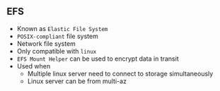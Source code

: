## EFS

- Known as `Elastic File System`
- `POSIX-compliant` file system
- Network file system
- Only compatible with `linux`
- `EFS Mount Helper` can be used to encrypt data in transit
- Used when
  - Multiple linux server need to connect to storage simultaneously
  - Linux server can be from multi-az
